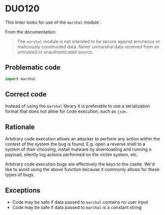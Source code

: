 # DUO120

This linter looks for use of the `marshal` module`.

From the documentation:

> The `marshal` module is not intended to be secure against erroneous
> or maliciously constructed data. Never unmarshal data received from an
> untrusted or unauthenticated source.

## Problematic code

```python
import marshal
```

## Correct code

Instead of using the `marshal` library it is preferable to use a serialization
format that does not allow for code execution, such as `json`.

## Rationale

Arbitrary code execution allows an attacker to perform any action within the
context of the system the bug is found. E.g. open a reverse shell to a system
of their choosing, install malware by downloading and running a payload,
silently log actions performed on the victim system, etc.

Arbitrary code execution bugs are effectively the keys to the castle. We'd
like to avoid using the above function because it commonly allows for these
types of bugs.

## Exceptions

* Code may be safe if data passed to `marshal` contains no user input
* Code may be safe if data passed to `marshal` is a constant string
